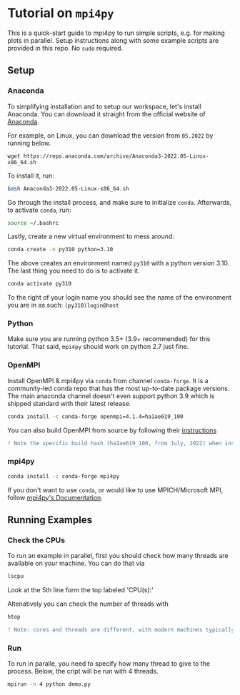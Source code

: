 # Tutorial on `mpi4py`

This is a quick-start guide to mpi4py to run simple scripts, e.g. for making plots in parallel. Setup instructions along with some example scripts are provided in this repo. No `sudo` required.

## Setup

### Anaconda
To simplifying installation and to setup our workspace, let's install Anaconda. You can download it straight from the official website of [Anaconda](https://www.anaconda.com/products/distribution). 

For example, on Linux, you can download the version from `05.2022` by running below.

```
wget https://repo.anaconda.com/archive/Anaconda3-2022.05-Linux-x86_64.sh
```

To install it, run:
```bash
bash Anaconda3-2022.05-Linux-x86_64.sh
```
Go through the install process, and make sure to initialize `conda`. Afterwards, to activate `conda`, run:
```bash
source ~/.bashrc
```

Lastly, create a new virtual environment to mess around:
```bash
conda create -n py310 python=3.10
```
The above creates an environment named `py310` with a python version 3.10. The last thing you need to do is to activate it.
```bash
conda activate py310
```
To the right of your login name you should see the name of the environment you are in as such: `(py310)login@host`


### Python
Make sure you are running python 3.5+ (3.9+ recommended) for this tutorial. That said, `mpi4py` should work on python 2.7 just fine.

### OpenMPI

Install OpenMPI & mpi4py via `conda` from channel `conda-forge`. It is a community-led conda repo that has the most up-to-date package versions. The main anaconda channel doesn't even support python 3.9 which is shipped standard with their latest release.
```bash
conda install -c conda-forge openmpi=4.1.4=ha1ae619_100
```
You can also build OpenMPI from source by following their [instructions](https://docs.open-mpi.org/en/v5.0.x/installing-open-mpi/quickstart.html)

```diff
! Note the specific build hash (ha1ae619_100, from July, 2022) when installing openmpi. The 'stable' 4.1.3 & 4.1.4 fail to install essential libraries, making MPI unusable.
```

### mpi4py

```bash
conda install -c conda-forge mpi4py
```

If you don't want to use `conda`, or would like to use MPICH/Microsoft MPI, follow [mpi4py's Documentation](https://pypi.org/project/mpi4py/).


## Running Examples

### Check the CPUs
To run an example in parallel, first you should check how many threads are available on your machine. You can do that via 
```bash
lscpu
```
Look at the 5th line form the top labeled 'CPU(s):'

Altenatively you can check the number of threads with
```bash
htop
```

```diff
! Note: cores and threads are different, with modern machines typically having 2 threads per core.
```

### Run

To run in paralle, you need to specify how many thread to give to the process. Below, the cript will be run with 4 threads.
```bash
mpirun -n 4 python demo.py
```
